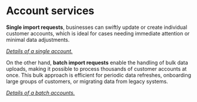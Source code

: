 # Account services

**Single import requests**, businesses can swiftly update or create individual customer accounts, which is ideal for cases needing immediate attention or minimal data adjustments.

*[Details of a single account.](single.md)*

On the other hand, **batch import requests** enable the handling of bulk data uploads, making it possible to process thousands of customer accounts at once. This bulk approach is efficient for periodic data refreshes, onboarding large groups of customers, or migrating data from legacy systems.

*[Details of a batch accounts.](batch.md)*
